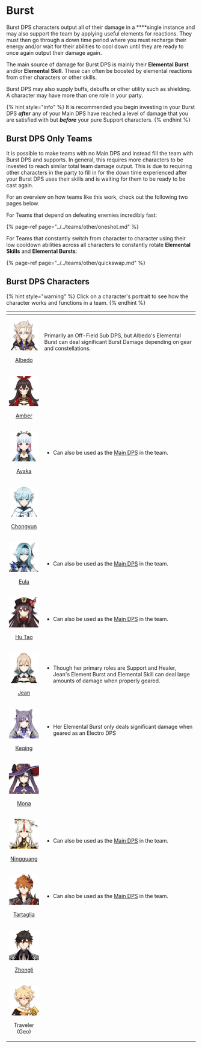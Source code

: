 # Burst

Burst DPS characters output all of their damage in a ****single instance and may also support the team by applying useful elements for reactions. They must then go through a down time period where you must recharge their energy and/or wait for their abilities to cool down until they are ready to once again output their damage again.

The main source of damage for Burst DPS is mainly their **Elemental Burst** and/or **Elemental Skill**. These can often be boosted by elemental reactions from other characters or other skills.

Burst DPS may also supply buffs, debuffs or other utility such as shielding. A character may have more than one role in your party.

{% hint style="info" %}
It is recommended you begin investing in your Burst DPS _**after**_ any of your Main DPS have reached a level of damage that you are satisfied with but _**before**_ your pure Support characters.
{% endhint %}

## Burst DPS Only Teams

It is possible to make teams with no Main DPS and instead fill the team with Burst DPS and supports. In general, this requires more characters to be invested to reach similar total team damage output. This is due to requiring other characters in the party to fill in for the down time experienced after your Burst DPS uses their skills and is waiting for them to be ready to be cast again.

For an overview on how teams like this work, check out the following two pages below.

For Teams that depend on defeating enemies incredibly fast:

{% page-ref page="../../teams/other/oneshot.md" %}

For Teams that constantly switch from character to character using their low cooldown abilities across all characters to constantly rotate **Elemental Skills** and **Elemental Bursts**:

{% page-ref page="../../teams/other/quickswap.md" %}

## Burst DPS Characters

{% hint style="warning" %}
Click on a character's portrait to see how the character works and functions in a team.
{% endhint %}

<table>
  <thead>
    <tr>
      <th style="text-align:center"></th>
      <th style="text-align:left"></th>
    </tr>
  </thead>
  <tbody>
    <tr>
      <td style="text-align:center">
        <p><a href="../../characters/geo/albedo.md"><img src="../../.gitbook/assets/ui_avataricon_albedo.png" alt/> </a>
        </p>
        <p><a href="../../characters/geo/albedo.md">Albedo</a>
        </p>
      </td>
      <td style="text-align:left">Primarily an Off-Field Sub DPS, but Albedo&apos;s Elemental Burst can
        deal significant Burst Damage depending on gear and constellations.</td>
    </tr>
    <tr>
      <td style="text-align:center">
        <p><a href="../../characters/pyro/amber.md"><img src="../../.gitbook/assets/ui_avataricon_amber.png" alt/> </a>
        </p>
        <p><a href="../../characters/pyro/amber.md">Amber</a>
        </p>
      </td>
      <td style="text-align:left"></td>
    </tr>
    <tr>
      <td style="text-align:center">
        <p><a href="../../characters/cryo/ayaka.md"><img src="../../.gitbook/assets/ui_avataricon_ayaka.png" alt/> </a>
        </p>
        <p><a href="../../characters/cryo/ayaka.md">Ayaka</a>
        </p>
      </td>
      <td style="text-align:left">
        <ul>
          <li>Can also be used as the <a href="../main-dps.md">Main DPS</a> in the team.</li>
        </ul>
      </td>
    </tr>
    <tr>
      <td style="text-align:center">
        <p><a href="../../characters/cryo/chongyun.md"><img src="../../.gitbook/assets/ui_avataricon_chongyun.png" alt/> </a>
        </p>
        <p><a href="../../characters/cryo/chongyun.md">Chongyun</a>
        </p>
      </td>
      <td style="text-align:left"></td>
    </tr>
    <tr>
      <td style="text-align:center">
        <p><a href="../../characters/cryo/eula.md"><img src="../../.gitbook/assets/ui_avataricon_eula.png" alt/> </a>
        </p>
        <p><a href="../../characters/cryo/eula.md">Eula</a>
        </p>
      </td>
      <td style="text-align:left">
        <ul>
          <li>Can also be used as the <a href="../main-dps.md">Main DPS</a> in the team.</li>
        </ul>
      </td>
    </tr>
    <tr>
      <td style="text-align:center">
        <p><a href="../../characters/pyro/hu-tao.md"><img src="../../.gitbook/assets/ui_avataricon_hutao.png" alt/> </a>
        </p>
        <p><a href="../../characters/pyro/hu-tao.md">Hu Tao</a>
        </p>
      </td>
      <td style="text-align:left">
        <ul>
          <li>Can also be used as the <a href="../main-dps.md">Main DPS</a> in the team.</li>
        </ul>
      </td>
    </tr>
    <tr>
      <td style="text-align:center">
        <p><a href="../../characters/anemo/jean.md"><img src="../../.gitbook/assets/ui_avataricon_jean.png" alt/> </a>
        </p>
        <p><a href="../../characters/anemo/jean.md">Jean</a>
        </p>
      </td>
      <td style="text-align:left">
        <ul>
          <li>Though her primary roles are Support and Healer, Jean&apos;s Element Burst
            and Elemental Skill can deal large amounts of damage when properly geared.</li>
        </ul>
      </td>
    </tr>
    <tr>
      <td style="text-align:center">
        <p><a href="../../characters/electro/keqing.md"><img src="../../.gitbook/assets/ui_avataricon_keqing.png" alt/> </a>
        </p>
        <p><a href="../../characters/electro/keqing.md">Keqing</a>
        </p>
      </td>
      <td style="text-align:left">
        <ul>
          <li>Her Elemental Burst only deals significant damage when geared as an Electro
            DPS</li>
        </ul>
      </td>
    </tr>
    <tr>
      <td style="text-align:center">
        <p><a href="../../characters/hydro/mona.md"><img src="../../.gitbook/assets/ui_avataricon_mona.png" alt/> </a>
        </p>
        <p><a href="../../characters/hydro/mona.md">Mona</a>
        </p>
      </td>
      <td style="text-align:left"></td>
    </tr>
    <tr>
      <td style="text-align:center">
        <p><a href="../../characters/geo/ningguang.md"><img src="../../.gitbook/assets/ui_avataricon_ningguang.png" alt/> </a>
        </p>
        <p><a href="../../characters/geo/ningguang.md">Ningguang</a>
        </p>
      </td>
      <td style="text-align:left">
        <ul>
          <li>Can also be used as the <a href="../main-dps.md">Main DPS</a> in the team.</li>
        </ul>
      </td>
    </tr>
    <tr>
      <td style="text-align:center">
        <p><a href="../../characters/hydro/tartaglia.md"><img src="../../.gitbook/assets/ui_avataricon_tartaglia.png" alt/> </a>
        </p>
        <p><a href="../../characters/hydro/tartaglia.md">Tartaglia</a>
        </p>
      </td>
      <td style="text-align:left">
        <ul>
          <li>Can also be used as the <a href="../main-dps.md">Main DPS</a> in the team.</li>
        </ul>
      </td>
    </tr>
    <tr>
      <td style="text-align:center">
        <p><a href="../../characters/geo/zhongli.md"><img src="../../.gitbook/assets/ui_avataricon_zhongli.png" alt/> </a>
        </p>
        <p><a href="../../characters/geo/zhongli.md">Zhongli</a>
        </p>
      </td>
      <td style="text-align:left"></td>
    </tr>
    <tr>
      <td style="text-align:center">
        <p>
          <img src="../../.gitbook/assets/ui_avataricon_aether_geo.png" alt/>
        </p>
        <p>Traveler (Geo)</p>
      </td>
      <td style="text-align:left"></td>
    </tr>
  </tbody>
</table>



